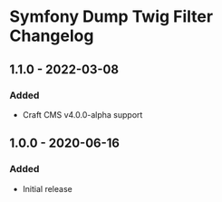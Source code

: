 # Symfony Dump Twig Filter Changelog

## 1.1.0 - 2022-03-08

### Added

- Craft CMS v4.0.0-alpha support

## 1.0.0 - 2020-06-16

### Added

- Initial release
